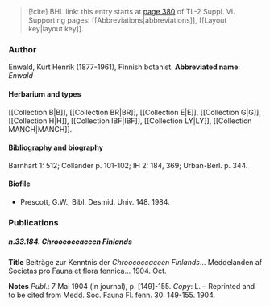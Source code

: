 > [!cite] BHL link: this entry starts at [page 380](https://www.biodiversitylibrary.org/page/33260368) of TL-2 Suppl. VI.
> Supporting pages: [[Abbreviations|abbreviations]], [[Layout key|layout key]].

### Author

Enwald, Kurt Henrik (1877-1961), Finnish botanist. 
**Abbreviated name**: *Enwald*

#### Herbarium and types

[[Collection B|B]], [[Collection BR|BR]], [[Collection E|E]], [[Collection G|G]], [[Collection H|H]], [[Collection IBF|IBF]], [[Collection LY|LY]], [[Collection MANCH|MANCH]].

#### Bibliography and biography

Barnhart 1: 512; Collander p. 101-102; IH 2: 184, 369; Urban-Berl. p. 344.

#### Biofile

- Prescott, G.W., Bibl. Desmid. Univ. 148. 1984.

### Publications

##### n.33.184. Chroococcaceen Finlands

**Title**
Beiträge zur Kenntnis der *Chroococcaceen Finlands*... Meddelanden af Societas pro Fauna et flora fennica... 1904. Oct.

**Notes**
*Publ*.: 7 Mai 1904 (in journal), p. \[149\]-155. *Copy*: L. – Reprinted and to be cited from Medd. Soc. Fauna Fl. fenn. 30: 149-155. 1904.

